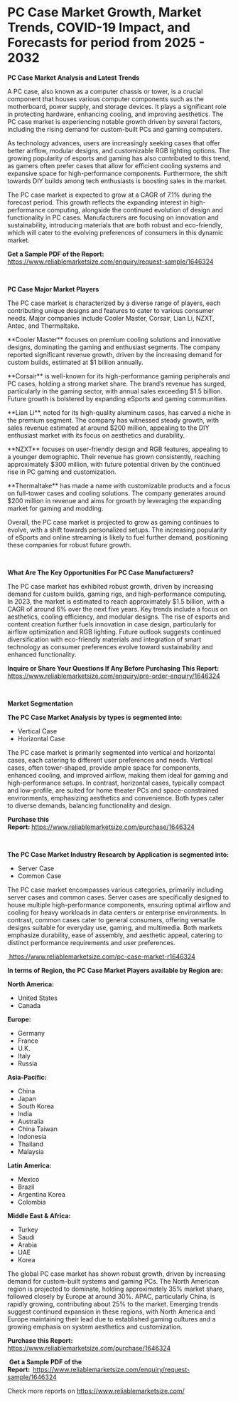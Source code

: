 <p><h1>PC Case Market Growth, Market Trends, COVID-19 Impact, and Forecasts for period from 2025 - 2032</h1></p><p><strong>PC Case Market Analysis and Latest Trends</strong></p>
<p><p>A PC case, also known as a computer chassis or tower, is a crucial component that houses various computer components such as the motherboard, power supply, and storage devices. It plays a significant role in protecting hardware, enhancing cooling, and improving aesthetics. The PC case market is experiencing notable growth driven by several factors, including the rising demand for custom-built PCs and gaming computers.</p><p>As technology advances, users are increasingly seeking cases that offer better airflow, modular designs, and customizable RGB lighting options. The growing popularity of esports and gaming has also contributed to this trend, as gamers often prefer cases that allow for efficient cooling systems and expansive space for high-performance components. Furthermore, the shift towards DIY builds among tech enthusiasts is boosting sales in the market.</p><p>The PC case market is expected to grow at a CAGR of 7.1% during the forecast period. This growth reflects the expanding interest in high-performance computing, alongside the continued evolution of design and functionality in PC cases. Manufacturers are focusing on innovation and sustainability, introducing materials that are both robust and eco-friendly, which will cater to the evolving preferences of consumers in this dynamic market.</p></p>
<p><strong>Get a Sample PDF of the Report:&nbsp;</strong> <a href="https://www.reliablemarketsize.com/enquiry/request-sample/1646324?utm_campaign=2936&utm_medium=2&utm_source=Github&utm_content=ia&utm_term=05042025&utm_id=pc-case">https://www.reliablemarketsize.com/enquiry/request-sample/1646324</a></p>
<p>&nbsp;</p>
<p><strong>PC Case Major Market Players</strong></p>
<p><p>The PC case market is characterized by a diverse range of players, each contributing unique designs and features to cater to various consumer needs. Major companies include Cooler Master, Corsair, Lian Li, NZXT, Antec, and Thermaltake.</p><p>**Cooler Master** focuses on premium cooling solutions and innovative designs, dominating the gaming and enthusiast segments. The company reported significant revenue growth, driven by the increasing demand for custom builds, estimated at $1 billion annually.</p><p>**Corsair** is well-known for its high-performance gaming peripherals and PC cases, holding a strong market share. The brand’s revenue has surged, particularly in the gaming sector, with annual sales exceeding $1.5 billion. Future growth is bolstered by expanding eSports and gaming communities.</p><p>**Lian Li**, noted for its high-quality aluminum cases, has carved a niche in the premium segment. The company has witnessed steady growth, with sales revenue estimated at around $200 million, appealing to the DIY enthusiast market with its focus on aesthetics and durability.</p><p>**NZXT** focuses on user-friendly design and RGB features, appealing to a younger demographic. Their revenue has grown consistently, reaching approximately $300 million, with future potential driven by the continued rise in PC gaming and customization.</p><p>**Thermaltake** has made a name with customizable products and a focus on full-tower cases and cooling solutions. The company generates around $200 million in revenue and aims for growth by leveraging the expanding market for gaming and modding.</p><p>Overall, the PC case market is projected to grow as gaming continues to evolve, with a shift towards personalized setups. The increasing popularity of eSports and online streaming is likely to fuel further demand, positioning these companies for robust future growth.</p></p>
<p>&nbsp;</p>
<p><strong>What Are The Key Opportunities For PC Case Manufacturers?</strong></p>
<p><p>The PC case market has exhibited robust growth, driven by increasing demand for custom builds, gaming rigs, and high-performance computing. In 2023, the market is estimated to reach approximately $1.5 billion, with a CAGR of around 6% over the next five years. Key trends include a focus on aesthetics, cooling efficiency, and modular designs. The rise of esports and content creation further fuels innovation in case design, particularly for airflow optimization and RGB lighting. Future outlook suggests continued diversification with eco-friendly materials and integration of smart technology as consumer preferences evolve toward sustainability and enhanced functionality.</p></p>
<p><strong>Inquire or Share Your Questions If Any Before Purchasing This Report:</strong> <a href="https://www.reliablemarketsize.com/enquiry/pre-order-enquiry/1646324?utm_campaign=2936&utm_medium=2&utm_source=Github&utm_content=ia&utm_term=05042025&utm_id=pc-case">https://www.reliablemarketsize.com/enquiry/pre-order-enquiry/1646324</a></p>
<p>&nbsp;</p>
<p><strong>Market Segmentation</strong></p>
<p><strong>The PC Case Market Analysis by types is segmented into:</strong></p>
<p><ul><li>Vertical Case</li><li>Horizontal Case</li></ul></p>
<p><p>The PC case market is primarily segmented into vertical and horizontal cases, each catering to different user preferences and needs. Vertical cases, often tower-shaped, provide ample space for components, enhanced cooling, and improved airflow, making them ideal for gaming and high-performance setups. In contrast, horizontal cases, typically compact and low-profile, are suited for home theater PCs and space-constrained environments, emphasizing aesthetics and convenience. Both types cater to diverse demands, balancing functionality and design.</p></p>
<p><strong>Purchase this Report:&nbsp;</strong><a href="https://www.reliablemarketsize.com/purchase/1646324?utm_campaign=2936&utm_medium=2&utm_source=Github&utm_content=ia&utm_term=05042025&utm_id=pc-case">https://www.reliablemarketsize.com/purchase/1646324</a></p>
<p>&nbsp;</p>
<p><strong>The PC Case Market Industry Research by Application is segmented into:</strong></p>
<p><ul><li>Server Case</li><li>Common Case</li></ul></p>
<p><p>The PC case market encompasses various categories, primarily including server cases and common cases. Server cases are specifically designed to house multiple high-performance components, ensuring optimal airflow and cooling for heavy workloads in data centers or enterprise environments. In contrast, common cases cater to general consumers, offering versatile designs suitable for everyday use, gaming, and multimedia. Both markets emphasize durability, ease of assembly, and aesthetic appeal, catering to distinct performance requirements and user preferences.</p></p>
<p><a href="https://www.reliablemarketsize.com/pc-case-market-r1646324?utm_campaign=2936&utm_medium=2&utm_source=Github&utm_content=ia&utm_term=05042025&utm_id=pc-case">&nbsp;https://www.reliablemarketsize.com/pc-case-market-r1646324</a></p>
<p><strong>In terms of Region, the PC Case Market Players available by Region are:</strong></p>
<p>
    <p> <strong> North America: </strong>
        <ul>
            <li>United States</li>
            <li>Canada</li>
        </ul>
        </p> 
    <p> <strong> Europe: </strong>
        <ul>
            <li>Germany</li>
            <li>France</li>
            <li>U.K.</li>
            <li>Italy</li>
            <li>Russia</li>
        </ul>
        </p> 
    <p> <strong> Asia-Pacific: </strong>
        <ul>
            <li>China</li>
            <li>Japan</li>
            <li>South Korea</li>
            <li>India</li>
            <li>Australia</li>
            <li>China Taiwan</li>
            <li>Indonesia</li>
            <li>Thailand</li>
            <li>Malaysia</li>
        </ul>
        </p> 
    <p> <strong> Latin America: </strong>
        <ul>
            <li>Mexico</li>
            <li>Brazil</li>
            <li>Argentina Korea</li>
            <li>Colombia</li>
        </ul>
        </p> 
    <p> <strong> Middle East & Africa: </strong>
        <ul>
            <li>Turkey</li>
            <li>Saudi</li>
            <li>Arabia</li>
            <li>UAE</li>
            <li>Korea</li>
        </ul>
    </p>
    </p>
<p><p>The global PC case market has shown robust growth, driven by increasing demand for custom-built systems and gaming PCs. The North American region is projected to dominate, holding approximately 35% market share, followed closely by Europe at around 30%. APAC, particularly China, is rapidly growing, contributing about 25% to the market. Emerging trends suggest continued expansion in these regions, with North America and Europe maintaining their lead due to established gaming cultures and a growing emphasis on system aesthetics and customization.</p></p>
<p><strong>Purchase this Report: </strong><a href="https://www.reliablemarketsize.com/purchase/1646324?utm_campaign=2936&utm_medium=2&utm_source=Github&utm_content=ia&utm_term=05042025&utm_id=pc-case">https://www.reliablemarketsize.com/purchase/1646324</a></p>
<p>&nbsp;<strong>Get a Sample PDF of the Report:&nbsp;&nbsp;</strong><a href="https://www.reliablemarketsize.com/enquiry/request-sample/1646324?utm_campaign=2936&utm_medium=2&utm_source=Github&utm_content=ia&utm_term=05042025&utm_id=pc-case">https://www.reliablemarketsize.com/enquiry/request-sample/1646324</a></p>
<p><strong></strong></p>
<p>Check more reports on <a href="https://www.reliablemarketsize.com/?utm_campaign=2936&utm_medium=2&utm_source=Github&utm_content=ia&utm_term=05042025&utm_id=pc-case">https://www.reliablemarketsize.com/</a></p>